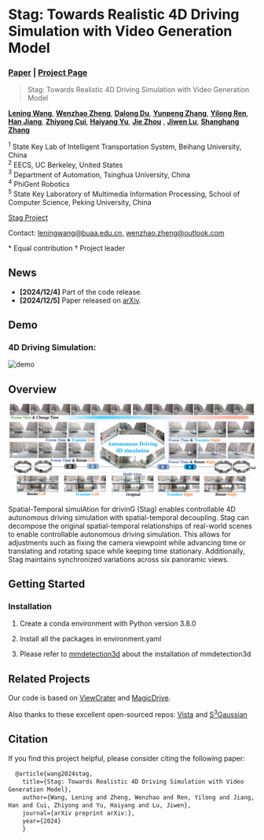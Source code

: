 # Stag: Towards Realistic 4D Driving Simulation with Video Generation Model

### [Paper](https://arxiv.org/abs/2405.20337)  | [Project Page](https://wzzheng.net/Stag) 


> Stag: Towards Realistic 4D Driving Simulation with Video Generation Model

**[Lening Wang](https://scholar.google.com/citations?user=obCtm2UAAAAJ&hl=en&oi=ao)**, **[Wenzhao Zheng](https://wzzheng.net/)**, **[Dalong Du](https://www.phigent.ai/aboutus)**, **[Yunpeng Zhang](https://scholar.google.com/citations?user=UgadGL8AAAAJ&hl=en&oi=ao)**, **[Yilong Ren](https://shi.buaa.edu.cn/renyilong/zh_CN/index.htm)**, **[Han Jiang](https://scholar.google.com/citations?user=d0WJTQgAAAAJ&hl=zh-CN&oi=ao)**, **[Zhiyong Cui](https://zhiyongcui.com/)**, **[Haiyang Yu](https://shi.buaa.edu.cn/09558/zh_CN/index.htm)**, **[Jie Zhou](https://www.au.tsinghua.edu.cn/info/1084/1699.htm)** , **[Jiwen Lu](http://ivg.au.tsinghua.edu.cn/Jiwen_Lu/)**, **[Shanghang Zhang](https://www.shanghangzhang.com/)**

$^1$ State Key Lab of Intelligent Transportation System, Beihang University, China  
$^2$ EECS, UC Berkeley, United States  
$^3$ Department of Automation, Tsinghua University, China  
$^4$ PhiGent Robotics  
$^5$ State Key Laboratory of Multimedia Information Processing, School of Computer Science, Peking University, China  

[Stag Project](https://wzzheng.net/Stag)  

Contact: [leningwang@buaa.edu.cn](mailto:leningwang@buaa.edu.cn), [wenzhao.zheng@outlook.com](mailto:wenzhao.zheng@outlook.com)

\* Equal contribution $\dagger$ Project leader



## News

- **[2024/12/4]** Part of the code release.
- **[2024/12/5]** Paper released on [arXiv](https://arxiv.org/abs/).


## Demo

### 4D Driving Simulation:

![demo](./assets/demo1.gif)


## Overview
![overview](./assets/fig1.png)

Spatial-Temporal simulAtion for drivinG (Stag) enables controllable 4D autonomous driving simulation with spatial-temporal decoupling. Stag can decompose the original spatial-temporal relationships of real-world scenes to enable controllable autonomous driving simulation. This allows for adjustments such as fixing the camera viewpoint while advancing time or translating and rotating space while keeping time stationary. Additionally, Stag maintains synchronized variations across six panoramic views.

## Getting Started

### Installation
1. Create a conda environment with Python version 3.8.0

2. Install all the packages in environment.yaml

3. Please refer to [mmdetection3d](https://mmdetection3d.readthedocs.io/en/latest/getting_started.html#installation) about the installation of mmdetection3d



## Related Projects

Our code is based on [ViewCrater](https://github.com/Drexubery/ViewCrafter) and [MagicDrive](https://github.com/cure-lab/MagicDrive). 

Also thanks to these excellent open-sourced repos:
[Vista](https://github.com/OpenDriveLab/Vista)  and [S<sup>3</sup>Gaussian](https://github.com/nnanhuang/S3Gaussian)


## Citation

If you find this project helpful, please consider citing the following paper:
```
  @article{wang2024stag,
    title={Stag: Towards Realistic 4D Driving Simulation with Video Generation Model},
    author={Wang, Lening and Zheng, Wenzhao and Ren, Yilong and Jiang, Han and Cui, Zhiyong and Yu, Haiyang and Lu, Jiwen},
    journal={arXiv preprint arXiv:},
    year={2024}
	}
```